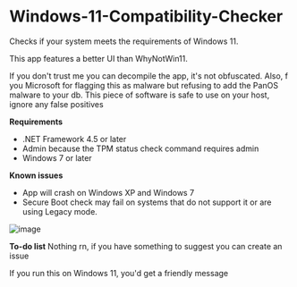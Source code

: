 # Windows-11-Compatibility-Checker
Checks if your system meets the requirements of Windows 11.

This app features a better UI than WhyNotWin11.

If you don't trust me you can decompile the app, it's not obfuscated. Also, f you Microsoft for flagging this as malware but refusing to add the PanOS malware to your db. This piece of software is safe to use on your host, ignore any false positives

**Requirements**
- .NET Framework 4.5 or later
- Admin because the TPM status check command requires admin
- Windows 7 or later

**Known issues**
- App will crash on Windows XP and Windows 7
- Secure Boot check may fail on systems that do not support it or are using Legacy mode.

![image](https://user-images.githubusercontent.com/63195743/123570927-c3ff8c80-d7fb-11eb-8ca8-97f02aa6c64d.png)

**To-do list**
Nothing rn, if you have something to suggest you can create an issue

If you run this on Windows 11, you'd get a friendly message
